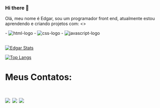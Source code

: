 ### Hi there 👋

<!--
**edgarsousa21/edgarsousa21** is a ✨ _special_ ✨ repository because its `README.md` (this file) appears on your GitHub profile.
<br>

Here are some ideas to get you started:
<br>
<br>

- 🔭 I’m currently working on ...
- 🌱 I’m currently learning ...
- 👯 I’m looking to collaborate on ...
- 🤔 I’m looking for help with ...
- 💬 Ask me about ...
- 📫 How to reach me: ...
- 😄 Pronouns: ...
- ⚡ Fun fact: ...
-->
Olá, meu nome é Edgar, sou um programador front end, atualmente estou aprendendo e criando projetos com:
<>
<div>
- <img src="https://img.shields.io/badge/HTML5-E34F26?style=for-the-badge&logo=html5&logoColor=white" alt="html-logo"/>
- <img src="https://img.shields.io/badge/CSS3-1572B6?style=for-the-badge&logo=css3&logoColor=white" alt="css-logo"/>
- <img src="https://img.shields.io/badge/JavaScript-F7DF1E?style=for-the-badge&logo=javascript&logoColor=black" alt="javascript-logo"/>
 <div/>
<br>

[![Edgar Stats](https://github-readme-stats.vercel.app/api?username=edgarsousa21)](https://github.com/anuraghazra/github-readme-stats)

[![Top Langs](https://github-readme-stats.vercel.app/api/top-langs/?username=edgarsousa21)](https://github.com/anuraghazra/github-readme-stats)

<h1>Meus Contatos:<h1/>
<div>
<a href="https://www.facebook.com/edgar.raphaeldesousa" target="_blank"><img src="https://img.shields.io/badge/Facebook-1877F2?style=for-the-badge&logo=facebook&logoColor=white"><a/>
<a href="https://instagram.com/edgarraphaeldesousa?igshid=ZDdkNTZiNTM=" target="_blank"><img src="https://img.shields.io/badge/Instagram-E4405F?style=for-the-badge&logo=instagram&logoColor=white"></a>
<a href="https://www.linkedin.com/in/edgar-raphael-de-sousa-081157146" target="_blank"><img src="https://img.shields.io/badge/LinkedIn-0077B5?style=for-the-badge&logo=linkedin&logoColor=white"></a>
<div/>
<br>



<!--e iniciando o aprendizado de Javascript e React.--> 



 
